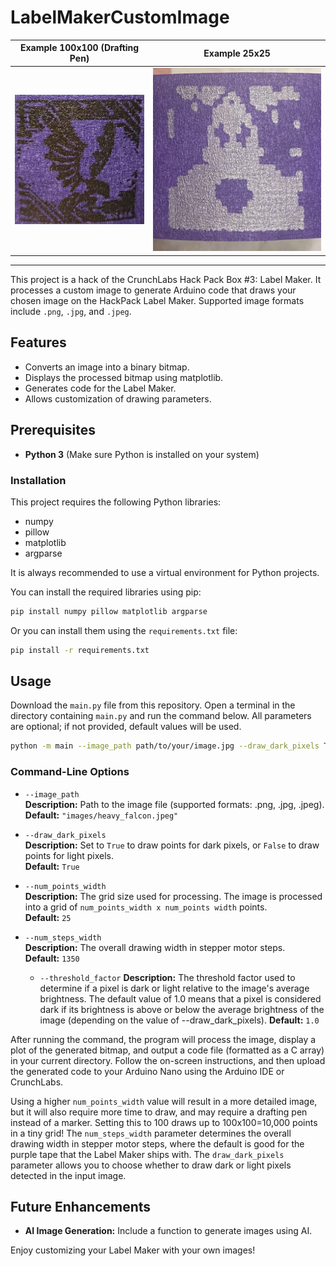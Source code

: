 # LabelMakerCustomImage

<!--
<p align="center">
  <img src="images/HeavyFalcon.webp" height="200px" />
  <img src="images/WKoA.webp" height="200px" style="margin-left: 40px;" />
</p>
-->

Example 100x100 (Drafting Pen)                  |  Example 25x25
:-------------------------:|:-------------------------:
<img src="images/heavy_falcon_label.jpg" height="50%"/>  |  <img src="images/WKoA.webp" height="50%"/>

---

This project is a hack of the CrunchLabs Hack Pack Box #3: Label Maker. It processes a custom image to generate Arduino code that draws your chosen image on the HackPack Label Maker. Supported image formats include `.png`, `.jpg`, and `.jpeg`.


## Features

- Converts an image into a binary bitmap.
- Displays the processed bitmap using matplotlib.
- Generates code for the Label Maker.
- Allows customization of drawing parameters.

## Prerequisites

- **Python 3** (Make sure Python is installed on your system)

### Installation 

This project requires the following Python libraries:
- numpy
- pillow
- matplotlib
- argparse

It is always recommended to use a virtual environment for Python projects.

You can install the required libraries using pip:

```bash
pip install numpy pillow matplotlib argparse
```

Or you can install them using the `requirements.txt` file:

```bash
pip install -r requirements.txt
```

## Usage

Download the `main.py` file from this repository. Open a terminal in the directory containing `main.py` and run the command below. All parameters are optional; if not provided, default values will be used.

```bash
python -m main --image_path path/to/your/image.jpg --draw_dark_pixels True --num_points_width 25 --num_steps_width 1350
```


### Command-Line Options

- `--image_path`  
  **Description:** Path to the image file (supported formats: .png, .jpg, .jpeg).  
  **Default:** `"images/heavy_falcon.jpeg"`

- `--draw_dark_pixels`  
  **Description:** Set to `True` to draw points for dark pixels, or `False` to draw points for light pixels.  
  **Default:** `True`

- `--num_points_width`  
  **Description:** The grid size used for processing. The image is processed into a grid of `num_points_width x num_points width` points.  
  **Default:** `25`

- `--num_steps_width`  
  **Description:** The overall drawing width in stepper motor steps.  
  **Default:** `1350`

  - `--threshold_factor`
    **Description:** The threshold factor used to determine if a pixel is dark or light relative to the image's average brightness.  The default value of 1.0 means that a pixel is considered dark if its brightness is above or below the average brightness of the image (depending on the value of --draw_dark_pixels).
    **Default:** `1.0`

After running the command, the program will process the image, display a plot of the generated bitmap, and output a code file (formatted as a C array) in your current directory. Follow the on-screen instructions, and then upload the generated code to your Arduino Nano using the Arduino IDE or CrunchLabs.


Using a higher `num_points_width` value will result in a more detailed image, but it will also require more time to draw, and may require a drafting pen instead of a marker.  Setting this to 100 draws up to 100x100=10,000 points in a tiny grid! The `num_steps_width` parameter determines the overall drawing width in stepper motor steps, where the default is good for the purple tape that the Label Maker ships with. The `draw_dark_pixels` parameter allows you to choose whether to draw dark or light pixels detected in the input image.

## Future Enhancements

- **AI Image Generation:** Include a function to generate images using AI.

Enjoy customizing your Label Maker with your own images!